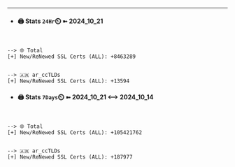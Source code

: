 

---
- #### 🖨️ **Stats** `24Hr`⏲️ ➼ 2024_10_21
```console


--> 🌐 Total
[+] New/ReNewed SSL Certs (ALL): +8463289


--> 🇦🇷 ar_ccTLDs
[+] New/ReNewed SSL Certs (ALL): +13594

```

- #### 🖨️ **Stats** `7Days`⏲️ ➼ 2024_10_21 <--> 2024_10_14
```console


--> 🌐 Total
[+] New/ReNewed SSL Certs (ALL): +105421762


--> 🇦🇷 ar_ccTLDs
[+] New/ReNewed SSL Certs (ALL): +187977

```

